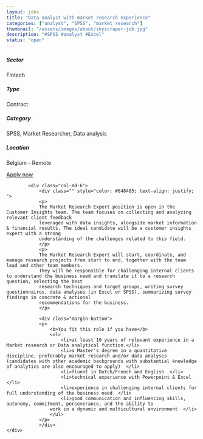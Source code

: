 ```yaml
---
layout: jobs
title: "Data analyst with market research experience"
categories: ["analyst", "SPSS", "market research"]
thumbnail: "/assets/images/about/skyscraper-job.jpg"
description: "#SPSS #analyst #Excel"
status: "open"
---
```




<section class="section about overflow-hidden margin-bottom">
	<div class="container">
		<div class="row">
			<div class="col-lg-4" style="text-align: left;">
				<h5 class="text-color font-weight-bold mb-2">Sector</h5>
					<p>Fintech</p>
				<h5 class="text-color font-weight-bold mb-2">Type</h5>
					<p>Contract</p>
				<h5 class="text-color font-weight-bold mb-2">Category</h5>
					<p>SPSS, Market Researcher, Data analysis</p>
				<h5 class="text-color font-weight-bold mb-2">Location</h5>
					<p>Belgium - Remote</p>
					<a href="mailto:jobs@amethix.com?subject=Job Application Data Analyst market research" class="btn btn-primary text-uppercase margin-top">Apply now</a>
			</div>

			<div class="col-md-6">
				<div class="" style="color: #848485; text-align: justify; ">
				<p>
				The Market Research Expert position is open in the Customer Insights team. The team focuses on collecting and analyzing relevant client feedback
				leveraged with data insights, alongside market information & financial results. The ideal candidate will be a customer insights expert with a strong
				understanding of the challenges related to this field.
				</p>
				<p>
				The Market Research Expert will start, coordinate, and manage research projects from start to end, together with the team lead and other team members.
				They will be responsible for challenging internal clients to understand the business need and translate it to a research question, selecting the best
				research techniques and target groups, writing survey questionnaires, data analyses (in Excel or SPSS), summarizing survey findings in concrete & actional
				recommendations for the business.
				</p>

				<div class="margin-bottom">
				<p>
					<b>You fit this role if you have</b>
					<ul>
						<li>at least 10 years of relevant experience in a Market research or Data analytical function.</li>
						<li>a Master's degree in a quantitative discipline, preferably market research and/or data analyses (candidates with other academic backgrounds with substantial knowledge of analytics are also encouraged to apply)  </li>
						<li>fluent in Dutch/French and English  </li>
						<li>technical experience with Powerpoint & Excel  </li>
						<li>experience in challenging internal clients for full understanding of the business need  </li>
						<li>good communication and influencing skills, autonomy, commitment, perseverance, and the ability to
					work in a dynamic and multicultural environment  </li>
					</ul>
				</p>
				</div>
	</div>
</div>
